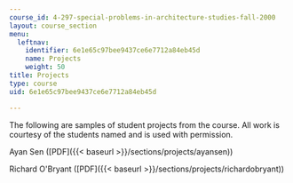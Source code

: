 ```yaml
---
course_id: 4-297-special-problems-in-architecture-studies-fall-2000
layout: course_section
menu:
  leftnav:
    identifier: 6e1e65c97bee9437ce6e7712a84eb45d
    name: Projects
    weight: 50
title: Projects
type: course
uid: 6e1e65c97bee9437ce6e7712a84eb45d

---
```


The following are samples of student projects from the course. All work is courtesy of the students named and is used with permission.

Ayan Sen ([PDF]({{< baseurl >}}/sections/projects/ayansen))

Richard O'Bryant ([PDF]({{< baseurl >}}/sections/projects/richardobryant))